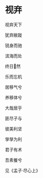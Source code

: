    

# 视弃

视弃天下

犹弃敝蹝

锐身而驰

滨海而处

终日然

乐而忘机

居移气兮

养移体兮

大哉居乎

匪尽子与

彼美利坚

孳孳为利

君子有术

吾素餐兮

见《孟子·尽心上》